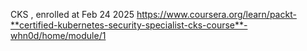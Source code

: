 CKS , enrolled at Feb 24 2025
https://www.coursera.org/learn/packt-**certified-kubernetes-security-specialist-cks-course**-whn0d/home/module/1

